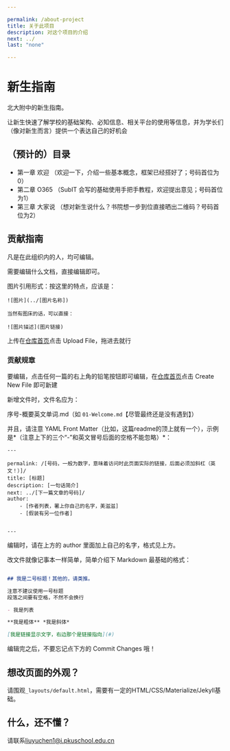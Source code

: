 ```yaml
---

permalink: /about-project
title: 关于此项目
description: 对这个项目的介绍
next: ../
last: "none"

---
```


# 新生指南

北大附中的新生指南。

让新生快速了解学校的基础架构、必知信息、相关平台的使用等信息，并为学长们（像对新生而言）提供一个表达自己的好机会

## （预计的）目录

- 第一章 欢迎 （欢迎一下，介绍一些基本概念，框架已经搭好了；号码首位为0）
- 第二章 O365 （SubIT 会写的基础使用手把手教程，欢迎提出意见；号码首位为1）
- 第三章 大家说 （想对新生说什么？书院想一步到位直接晒出二维码？号码首位为2）


## 贡献指南

凡是在此组织内的人，均可编辑。

需要编辑什么文档，直接编辑即可。

图片引用形式：按这里的特点，应该是：

```
![图片](../[图片名称])

当然有图床的话，可以直接：

![图片描述](图片链接)
```

上传在[仓库首页](https://github.com/pkuschool/intro)点击 Upload File，拖进去就行

### 贡献规章

要编辑，点击任何一篇的右上角的铅笔按钮即可编辑，在[仓库首页](https://github.com/pkuschool/intro)点击 Create New File 即可新建

新增文件时，文件名应为：

序号-概要英文单词.md（如 ``` 01-Welcome.md ```【尽管最终还是没有遇到】）

并且，请注意 YAML Front Matter（比如，这篇readme的顶上就有一个），示例是*（注意上下的三个“-”和英文冒号后面的空格不能忽略）*：

```
---

permalink: /[号码，一般为数字，意味着访问时此页面实际的链接，后面必须加斜杠（英文！）]/
title: [标题]
description: [一句话简介]
next: ../[下一篇文章的号码]/
author:
    - [作者列表，署上你自己的名字，美滋滋]
    - [假装有另一位作者]


---
```

编辑时，请在上方的 author 里面加上自己的名字，格式见上方。

改文件就像记事本一样简单，简单介绍下 Markdown 最基础的格式：

```markdown

## 我是二号标题！其他的，请类推。

注意不建议使用一号标题
段落之间要有空格，不然不会换行

- 我是列表

**我是粗体** *我是斜体*

[我是链接显示文字，右边那个是链接指向](#)
```
编辑完之后，不要忘记点下方的 Commit Changes 哦！

## 想改页面的外观？

请围观```_layouts/default.html```，需要有一定的HTML/CSS/Materialize/Jekyll基础。

## 什么，还不懂？

请联系<liuyuchen1@i.pkuschool.edu.cn>
